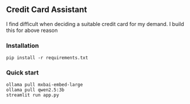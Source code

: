 ## Credit Card Assistant

I find difficult when deciding a suitable credit card for my demand.
I build this for above reason

### Installation
```
pip install -r requirements.txt
```

### Quick start
```
ollama pull mxbai-embed-large
ollama pull qwen2.5:3b
streamlit run app.py
```